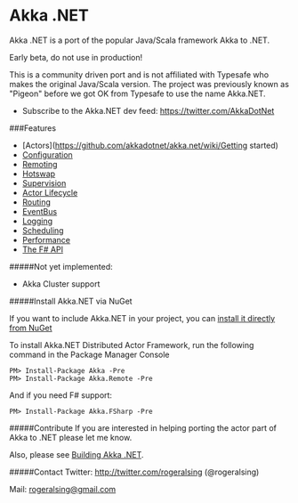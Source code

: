 # Akka .NET

Akka .NET is a port of the popular Java/Scala framework Akka to .NET.

Early beta, do not use in production!

This is a community driven port and is not affiliated with Typesafe who makes the original Java/Scala version.
The project was previously known as "Pigeon" before we got OK from Typesafe to use the name Akka.NET.

* Subscribe to the Akka.NET dev feed: https://twitter.com/AkkaDotNet

###Features
* [Actors](https://github.com/akkadotnet/akka.net/wiki/Getting started)
* [Configuration](https://github.com/akkadotnet/akka.net/wiki/Configuration)
* [Remoting](https://github.com/akkadotnet/akka.net/wiki/Remoting)
* [Hotswap](https://github.com/akkadotnet/akka.net/wiki/Hotswap)
* [Supervision](https://github.com/akkadotnet/akka.net/wiki/Supervision)
* [Actor Lifecycle](https://github.com/akkadotnet/akka.net/blob/master/akka.net.Tests/ActorLifeCycleSpec.cs)
* [Routing](https://github.com/akkadotnet/akka.net/wiki/Routing)
* [EventBus](https://github.com/akkadotnet/akka.net/wiki/EventBus)
* [Logging](https://github.com/akkadotnet/akka.net/wiki/Logging)
* [Scheduling](https://github.com/akkadotnet/akka.net/wiki/Scheduler)
* [Performance](https://github.com/akkadotnet/akka.net/wiki/Performance)
* [The F# API](https://github.com/akkadotnet/akka.net/wiki/FSharp-API)

#####Not yet implemented:
* Akka Cluster support

#####Install Akka.NET via NuGet

If you want to include Akka.NET in your project, you can [install it directly from NuGet](https://www.nuget.org/packages/Akka)

To install Akka.NET Distributed Actor Framework, run the following command in the Package Manager Console

````
PM> Install-Package Akka -Pre
PM> Install-Package Akka.Remote -Pre
````

And if you need F# support:

````
PM> Install-Package Akka.FSharp -Pre
````

#####Contribute
If you are interested in helping porting the actor part of Akka to .NET please let me know.

Also, please see [Building Akka .NET](https://github.com/rogeralsing/akka.net/wiki/Building-and-Distributing-Pigeon).

#####Contact
Twitter: http://twitter.com/rogeralsing  (@rogeralsing)

Mail: rogeralsing@gmail.com
